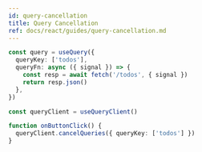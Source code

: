 ```yaml
---
id: query-cancellation
title: Query Cancellation
ref: docs/react/guides/query-cancellation.md
---
```


[//]: # 'Example7'

```ts
const query = useQuery({
  queryKey: ['todos'],
  queryFn: async ({ signal }) => {
    const resp = await fetch('/todos', { signal })
    return resp.json()
  },
})

const queryClient = useQueryClient()

function onButtonClick() {
  queryClient.cancelQueries({ queryKey: ['todos'] })
}
```

[//]: # 'Example7'
